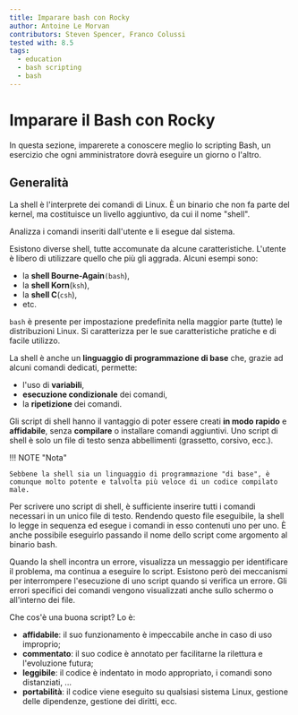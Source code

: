 ```yaml
---
title: Imparare bash con Rocky
author: Antoine Le Morvan
contributors: Steven Spencer, Franco Colussi
tested with: 8.5
tags:
  - education
  - bash scripting
  - bash
---
```


# Imparare il Bash con Rocky

In questa sezione, imparerete a conoscere meglio lo scripting Bash, un esercizio che ogni amministratore dovrà eseguire un giorno o l'altro.

## Generalità

La shell è l'interprete dei comandi di Linux. È un binario che non fa parte del kernel, ma costituisce un livello aggiuntivo, da cui il nome "shell".

Analizza i comandi inseriti dall'utente e li esegue dal sistema.

Esistono diverse shell, tutte accomunate da alcune caratteristiche. L'utente è libero di utilizzare quello che più gli aggrada. Alcuni esempi sono:

* la **shell Bourne-Again**`(bash`),
* la **shell Korn**(`ksh`),
* la **shell C**(`csh`),
* etc.

`bash` è presente per impostazione predefinita nella maggior parte (tutte) le distribuzioni Linux. Si caratterizza per le sue caratteristiche pratiche e di facile utilizzo.

La shell è anche un **linguaggio di programmazione di base** che, grazie ad alcuni comandi dedicati, permette:

* l'uso di **variabili**,
* **esecuzione condizionale** dei comandi,
* la **ripetizione** dei comandi.

Gli script di shell hanno il vantaggio di poter essere creati **in modo rapido** e **affidabile**, senza **compilare** o installare comandi aggiuntivi. Uno script di shell è solo un file di testo senza abbellimenti (grassetto, corsivo, ecc.).

!!! NOTE "Nota"

    Sebbene la shell sia un linguaggio di programmazione "di base", è comunque molto potente e talvolta più veloce di un codice compilato male.

Per scrivere uno script di shell, è sufficiente inserire tutti i comandi necessari in un unico file di testo. Rendendo questo file eseguibile, la shell lo legge in sequenza ed esegue i comandi in esso contenuti uno per uno. È anche possibile eseguirlo passando il nome dello script come argomento al binario bash.

Quando la shell incontra un errore, visualizza un messaggio per identificare il problema, ma continua a eseguire lo script. Esistono però dei meccanismi per interrompere l'esecuzione di uno script quando si verifica un errore. Gli errori specifici dei comandi vengono visualizzati anche sullo schermo o all'interno dei file.

Che cos'è una buona script? Lo è:

* **affidabile**: il suo funzionamento è impeccabile anche in caso di uso improprio;
* **commentato**: il suo codice è annotato per facilitarne la rilettura e l'evoluzione futura;
* **leggibile**: il codice è indentato in modo appropriato, i comandi sono distanziati, ...
* **portabilità**: il codice viene eseguito su qualsiasi sistema Linux, gestione delle dipendenze, gestione dei diritti, ecc.
